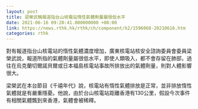 ```yaml
---
layout: post
title: 梁榮武稱報道指台山核電站惰性氣體劑量屬很低水平
date: 2021-06-16 09:20:41.000000000 +08:00
link: https://news.rthk.hk/rthk/ch/component/k2/1596068-20210616.htm
categories: rthk
---
```


對有報道指台山核電站的惰性氣體濃度增加，廣東核電站核安全諮詢委員會委員梁榮武說，報道所指的氣體劑量屬很低水平，即使人類吸入，都不會存留在肺部，過往在烏克蘭切爾諾貝爾或日本福島核電站事故所排放出的氣體劑量，則對人體影響很大。

梁榮武在本台節目《千禧年代》說，核電站有惰性氣體排放是正常，並非排放惰性氣體就是有嚴重隱憂。他說，由於台山核電站距離香港有130公里，假設今次事件有相關氣體飄到來香港，氣體會被稀釋。
